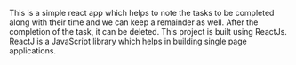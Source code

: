 This is a simple react app which helps to note the tasks to be completed along with their time and we can keep a remainder as well. After the completion of the task, it can be deleted. This project is built using ReactJs. ReactJ is a JavaScript library which helps in building single page applications.
